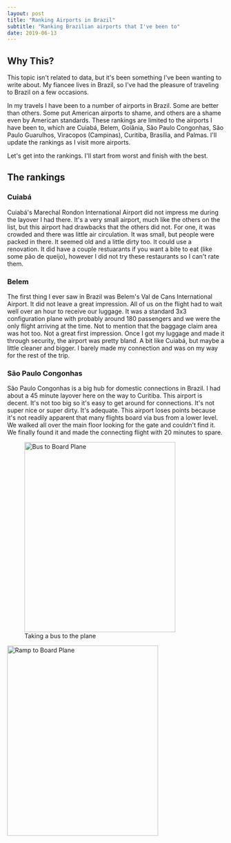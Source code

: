 ```yaml
---
layout: post
title: "Ranking Airports in Brazil"
subtitle: "Ranking Brazilian airports that I've been to"
date: 2019-06-13
---
```

## Why This?

This topic isn't related to data, but it's been something I've been wanting to write about. My fiancee lives in Brazil, so I've had the pleasure of traveling to Brazil on a few occasions. 

In my travels I have been to a number of airports in Brazil. Some are better than others. Some put American airports to shame, and others are a shame even by American standards. These rankings are limited to the airports I have been to, which are Cuiabá, Belem, Goiânia, São Paulo Congonhas, São Paulo Guarulhos, Viracopos (Campinas), Curitiba, Brasília, and Palmas. I'll update the rankings as I visit more airports.

Let's get into the rankings. I'll start from worst and finish with the best.

## The rankings

### Cuiabá
Cuiabá's Marechal Rondon International Airport did not impress me during the layover I had there. It's a very small airport, much like the others on the list, but this airport had drawbacks that the others did not. For one, it was crowded and there was little air circulation. It was small, but people were packed in there. It seemed old and a little dirty too. It could use a renovation. It did have a couple restuarants if you want a bite to eat (like some pão de queijo), however I did not try these restaurants so I can't rate them.

### Belem
The first thing I ever saw in Brazil was Belem's Val de Cans International Airport. It did not leave a great impression. All of us on the flight had to wait well over an hour to receive our luggage. It was a standard 3x3 configuration plane with probably around 180 passengers and we were the only flight arriving at the time. Not to mention that the baggage claim area was hot too. Not a great first impression. Once I got my luggage and made it through security, the airport was pretty bland. A bit like Cuiabá, but maybe a little cleaner and bigger. I barely made my connection and was on my way for the rest of the trip.

### São Paulo Congonhas
São Paulo Congonhas is a big hub for domestic connections in Brazil. I had about a 45 minute layover here on the way to Curitiba. This airport is decent. It's not too big so it's easy to get around for connections. It's not super nice or super dirty. It's adequate. This airport loses points because it's not readily apparent that many flights board via bus from a lower level. We walked all over the main floor looking for the gate and couldn't find it. We finally found it and made the connecting flight with 20 minutes to spare.
<figure>
<img src="https://lh3.googleusercontent.com/Vuw-kvIRJoN41OSbgIv_sY8XqMIdsFOy_FOVme09l29YNWeCIigulAkkbA13a7oPkDX67Khr7Kf2f8zcp07sj-3G8mA-NFaah9KEb7ZoEjeMJ5M-NBhO8sl4vf33PvEKLqgaba1NeJbJvZUMah0m7BdaRMKb64GWeRh2chgEfDH5_nYRsfZCDXl0Hfx5bqNqZAx4G0dox1ffH659lstfCO7Gm2_V-iRt-iCWsqygt4-YECYQv69HaA0F4K7ODOdza66Op4_jVHxxy7tIG5YAwq2f7tZNVbil21CMYymXKwiKnHzStj5DxEOBpznxCNMhoPRZfj90SKG87T07VDHCY-oCQY9g3zFAv_zXi3_0k5w9gUsrFDSmr35fMtlT8q7xYWJjfIC_RDQDwvxPWyz4wQoRdvjJnOrTcIphBDYyWN87URFmK6P-eQ7LunlQuI0VKhUNuKpdrR9Nf35VrrsaBGvyByYz8FaoDWiubHpVXo6pMUoMx3fTENjt0kxnyR0n_amWQUQsCg0yyWoxI5XPyv-fGIFZf5WPkvIcLkI4cBu1q3E_lGTb9swx11JW8tUakd2szkeva5NG9MPh2q2CROXQQwfa9XQ5wHshNpWJSfzng5hEz2u-WhUwHcQv65q4Wek7pJbjJn_dGiSo-I-T43x97NxW_XA=w1134-h1494-no" width="350" height="440" title="Bus in Congonhas" alt="Bus to Board Plane"> 
   <figcaption>
 Taking a bus to the plane
  </figcaption>
</figure>

<img src="https://lh3.googleusercontent.com/kSblYpA3nlR7VZQxwqLaVtUEtq_B3Zx_4XHnyQUzIpPPj_7djxicTBNwfeTJHjn72Jl7eE6aapObdUZgtL3uth7ZMGBcaHcuUh_LAq9ZFL5DeQrkcuKL28G8u2Rr5YyWIN3n-o_ac_bBG_ffboq1HjSTP3xKpOqJms52nOdKC4Jeyu6rqnHhqHEB1YNmW2ctgIqpmQ7BrFYxXBftg4pIgTFDHGyYLS45C8l6735KPsE2nJu9fqzFAsnrhkL36VBmrWVfJWbzL7DwZ-f160aDCgKqSOeIKGDx1UIGH7qC1OEMBH2csBoKM7p38JmqIqim7aVx13F-tgVq9jNYYIm7gDpsuZSp2fs8vCjwAtXKnRbsQrZgxAlAPYNSWv7uBsTJrD7i4Iejva9I8R7RiHpGROquwivjg__zz8n2BCSgrP_E86yeQdep-m0x5_5n-tf9xrKDgstZyhj7YGXfNnXOHPfXcrqywd6tQOoPbDCMbY9jw1AY1ScO5jsjKUyavrNdA6PdLDKPEZOmW_NhsNUsi0VXWUgPfYJ-Nv9NXuGHirMSvZ-hezT9mOVRUqrEPnCBQIXG8hur8_OwfUBcHqsV7XgqDxJ_5rJYUGPs8zcuBrmtNqTZH64so7t203iLYYExQNpL4EOrnGQd8jrRjZWVoyGZSEvuiKY=w1242-h1494-no" width="350" height="440" title="Ramp in Congonhas" alt="Ramp to Board Plane"> 




